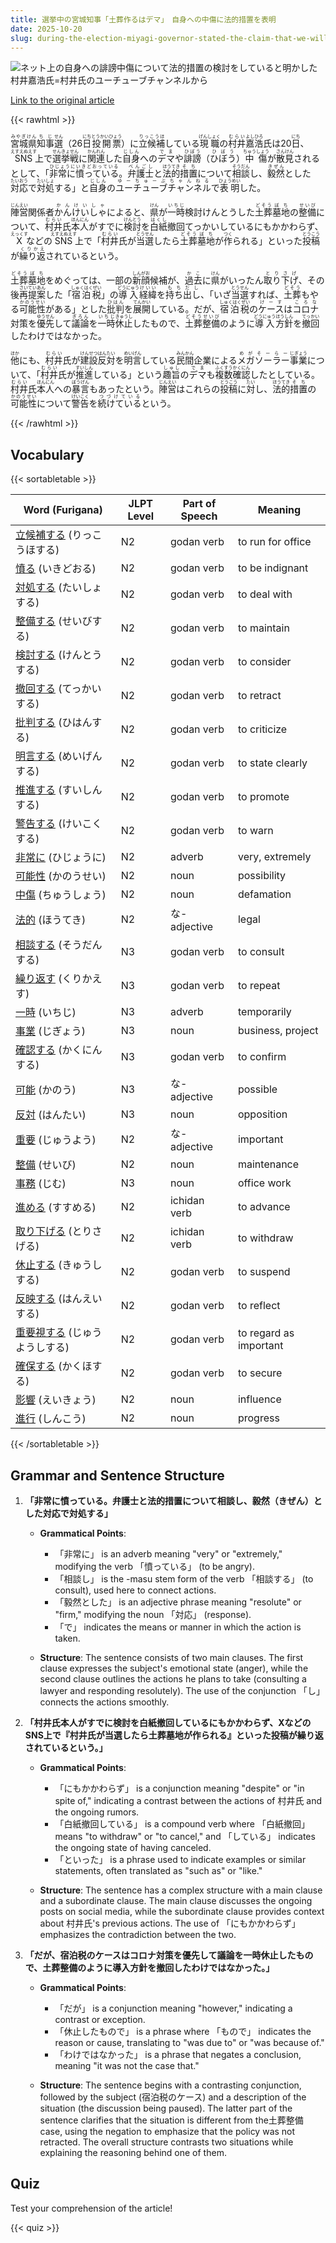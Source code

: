 ```yaml
---
title: 選挙中の宮城知事「土葬作るはデマ」　自身への中傷に法的措置を表明
date: 2025-10-20
slug: during-the-election-miyagi-governor-stated-the-claim-that-we-will-create-a-burial-site-is-false-and-announced-legal-action-against-the-slander-directed-at-him
---
```


![ネット上の自身への誹謗中傷について法的措置の検討をしていると明かした村井嘉浩氏=村井氏のユーチューブチャンネルから](https://www.asahicom.jp/imgopt/img/7bd33bb632/comm_L/AS20251020002666.jpg "ネット上の自身への誹謗中傷について法的措置の検討をしていると明かした村井嘉浩氏=村井氏のユーチューブチャンネルから")

[Link to the original article](https://asahi.com/articles/ASTBN36L7TBNUNHB01DM.html?iref=comtop_7_05)

{{< rawhtml >}}
<p><ruby>宮城県<rt>みやぎけん</rt></ruby><ruby>知事<rt>ちじ</rt></ruby><ruby>選<rt>せん</rt></ruby>（26<ruby>日<rt>にち</rt></ruby><ruby>投開票<rt>とうかいひょう</rt></ruby>）に<ruby>立候補<rt>りっこうほ</rt></ruby>している<ruby>現職<rt>げんしょく</rt></ruby>の<ruby>村井<rt>むらい</rt></ruby><ruby>嘉浩<rt>よしひろ</rt></ruby>氏は20<ruby>日<rt>にち</rt></ruby>、<ruby>SNS<rt>えすえぬえす</rt></ruby>上で<ruby>選挙戦<rt>せんきょせん</rt></ruby>に<ruby>関連<rt>かんれん</rt></ruby>した<ruby>自身<rt>じしん</rt></ruby>への<ruby>デマ<rt>でま</rt></ruby>や<ruby>誹謗<rt>ひぼう</rt></ruby>（<ruby>ひぼう<rt>ひぼう</rt></ruby>）<ruby>中傷<rt>ちゅうしょう</rt></ruby>が<ruby>散見<rt>さんけん</rt></ruby>されるとして、「<ruby>非常に<rt>ひじょうに</rt></ruby><ruby>憤っている<rt>いきどおっている</rt></ruby>。<ruby>弁護士<rt>べんごし</rt></ruby>と<ruby>法的<rt>ほうてき</rt></ruby><ruby>措置<rt>そち</rt></ruby>について<ruby>相談<rt>そうだん</rt></ruby>し、<ruby>毅然<rt>きぜん</rt></ruby>とした<ruby>対応<rt>たいおう</rt></ruby>で<ruby>対処<rt>たいしょ</rt></ruby>する」と<ruby>自身<rt>じしん</rt></ruby>の<ruby>ユーチューブ<rt>ゆーちゅーぶ</rt></ruby><ruby>チャンネル<rt>ちゃんねる</rt></ruby>で<ruby>表明<rt>ひょうめい</rt></ruby>した。</p>

<p><ruby>陣営<rt>じんえい</rt></ruby>関係者<ruby>かんけいしゃ<rt>かんけいしゃ</rt></ruby>によると、<ruby>県<rt>けん</rt></ruby>が<ruby>一時<rt>いちじ</rt></ruby>検討<ruby>けんとう</rt>した<ruby>土葬<rt>どそう</rt></ruby><ruby>墓地<rt>ぼち</rt></ruby>の<ruby>整備<rt>せいび</rt></ruby>について、<ruby>村井<rt>むらい</rt></ruby>氏<ruby>本人<rt>ほんにん</rt></ruby>がすでに<ruby>検討<rt>けんとう</rt></ruby>を<ruby>白紙<rt>はくし</rt></ruby>撤回<ruby>てっかい</rt></ruby>しているにもかかわらず、<ruby>X<rt>えっくす</rt></ruby>などの<ruby>SNS<rt>えすえぬえす</rt></ruby>上で「<ruby>村井<rt>むらい</rt></ruby>氏が<ruby>当選<rt>とうせん</rt></ruby>したら<ruby>土葬<rt>どそう</rt></ruby><ruby>墓地<rt>ぼち</rt></ruby>が<ruby>作<rt>つく</rt></ruby>られる」といった<ruby>投稿<rt>とうこう</rt></ruby>が<ruby>繰り返<rt>くりかえ</rt></ruby>されているという。</p>

<p><ruby>土葬<rt>どそう</rt></ruby><ruby>墓地<rt>ぼち</rt></ruby>をめぐっては、一部の<ruby>新顔<rt>しんがお</rt></ruby>候補が、<ruby>過去<rt>かこ</rt></ruby>に<ruby>県<rt>けん</rt></ruby>がいったん<ruby>取り下げ<rt>とりさげ</rt></ruby>、その後<ruby>再提案<rt>さいていあん</rt></ruby>した「<ruby>宿泊税<rt>しゅくはくぜい</rt></ruby>」の<ruby>導入<rt>どうにゅう</rt></ruby><ruby>経緯<rt>けいい</rt></ruby>を<ruby>持ち出し<rt>もちだし</rt></ruby>、「いざ<ruby>当選<rt>とうせん</rt></ruby>すれば、<ruby>土葬<rt>どそう</rt></ruby>もやる<ruby>可能性<rt>かのうせい</rt></ruby>がある」とした<ruby>批判<rt>ひはん</rt></ruby>を<ruby>展開<rt>てんかい</rt></ruby>している。だが、<ruby>宿泊税<rt>しゅくはくぜい</rt></ruby>の<ruby>ケース<rt>けーす</rt></ruby>は<ruby>コロナ<rt>ころな</rt></ruby>対策を<ruby>優先<rt>ゆうせん</rt></ruby>して<ruby>議論<rt>ぎろん</rt></ruby>を<ruby>一時<rt>いちじ</rt></ruby><ruby>休止<rt>きゅうし</rt></ruby>したもので、<ruby>土葬<rt>どそう</rt></ruby><ruby>整備<rt>せいび</rt></ruby>のように<ruby>導入<rt>どうにゅう</rt></ruby><ruby>方針<rt>ほうしん</rt></ruby>を<ruby>撤回<rt>てっかい</rt></ruby>したわけではなかった。</p>

<p><ruby>他<rt>ほか</rt></ruby>にも、<ruby>村井<rt>むらい</rt></ruby>氏が<ruby>建設<rt>けんせつ</rt></ruby><ruby>反対<rt>はんたい</rt></ruby>を<ruby>明言<rt>めいげん</rt></ruby>している<ruby>民間<rt>みんかん</rt></ruby>企業による<ruby>メガソーラー<rt>めがそーらー</rt></ruby><ruby>事業<rt>じぎょう</rt></ruby>について、「<ruby>村井<rt>むらい</rt></ruby>氏が<ruby>推進<rt>すいしん</rt></ruby>している」という<ruby>趣旨<rt>しゅし</rt></ruby>の<ruby>デマ<rt>でま</rt></ruby>も<ruby>複数<rt>ふくすう</rt></ruby><ruby>確認<rt>かくにん</rt></ruby>したとしている。<ruby>村井<rt>むらい</rt></ruby>氏<ruby>本人<rt>ほんにん</rt></ruby>への<ruby>暴言<rt>ぼうげん</rt></ruby>もあったという。<ruby>陣営<rt>じんえい</rt></ruby>はこれらの<ruby>投稿<rt>とうこう</rt></ruby>に<ruby>対<rt>たい</rt></ruby>し、<ruby>法的<rt>ほうてき</rt></ruby><ruby>措置<rt>そち</rt></ruby>の<ruby>可能性<rt>かのうせい</rt></ruby>について<ruby>警告<rt>けいこく</rt></ruby>を<ruby>続けている<rt>つづけている</rt></ruby>という。</p>
{{< /rawhtml >}}

## Vocabulary


{{< sortabletable >}}

| Word (Furigana)       | JLPT Level | Part of Speech       | Meaning                          |
|-----------------------|------------|----------------------|----------------------------------|
|[立候補する](https://jisho.org/search/%E7%AB%8B%E5%80%99%E8%A3%9C%E3%81%99%E3%82%8B) (りっこうほする)| N2         | godan verb           | to run for office                |
|[憤る](https://jisho.org/search/%E6%86%A4%E3%82%8B) (いきどおる)| N2         | godan verb           | to be indignant                  |
|[対処する](https://jisho.org/search/%E5%AF%BE%E5%87%A6%E3%81%99%E3%82%8B) (たいしょする)| N2         | godan verb           | to deal with                     |
|[整備する](https://jisho.org/search/%E6%95%B4%E5%82%99%E3%81%99%E3%82%8B) (せいびする)| N2         | godan verb           | to maintain                      |
|[検討する](https://jisho.org/search/%E6%A4%9C%E8%A8%8E%E3%81%99%E3%82%8B) (けんとうする)| N2         | godan verb           | to consider                      |
|[撤回する](https://jisho.org/search/%E6%92%A4%E5%9B%9E%E3%81%99%E3%82%8B) (てっかいする)| N2         | godan verb           | to retract                       |
|[批判する](https://jisho.org/search/%E6%89%B9%E5%88%A4%E3%81%99%E3%82%8B) (ひはんする)| N2         | godan verb           | to criticize                     |
|[明言する](https://jisho.org/search/%E6%98%8E%E8%A8%80%E3%81%99%E3%82%8B) (めいげんする)| N2         | godan verb           | to state clearly                 |
|[推進する](https://jisho.org/search/%E6%8E%A8%E9%80%B2%E3%81%99%E3%82%8B) (すいしんする)| N2         | godan verb           | to promote                       |
|[警告する](https://jisho.org/search/%E8%AD%A6%E5%91%8A%E3%81%99%E3%82%8B) (けいこくする)| N2         | godan verb           | to warn                          |
|[非常に](https://jisho.org/search/%E9%9D%9E%E5%B8%B8%E3%81%AB) (ひじょうに)| N2         | adverb               | very, extremely                  |
|[可能性](https://jisho.org/search/%E5%8F%AF%E8%83%BD%E6%80%A7) (かのうせい)| N2         | noun                 | possibility                      |
|[中傷](https://jisho.org/search/%E4%B8%AD%E5%82%B7) (ちゅうしょう)| N2         | noun                 | defamation                       |
|[法的](https://jisho.org/search/%E6%B3%95%E7%9A%84) (ほうてき)| N2         | な-adjective         | legal                            |
|[相談する](https://jisho.org/search/%E7%9B%B8%E8%AB%87%E3%81%99%E3%82%8B) (そうだんする)| N3         | godan verb           | to consult                       |
|[繰り返す](https://jisho.org/search/%E7%B9%B0%E3%82%8A%E8%BF%94%E3%81%99) (くりかえす)| N3         | godan verb           | to repeat                        |
|[一時](https://jisho.org/search/%E4%B8%80%E6%99%82) (いちじ)| N3         | adverb               | temporarily                      |
|[事業](https://jisho.org/search/%E4%BA%8B%E6%A5%AD) (じぎょう)| N3         | noun                 | business, project                |
|[確認する](https://jisho.org/search/%E7%A2%BA%E8%AA%8D%E3%81%99%E3%82%8B) (かくにんする)| N3         | godan verb           | to confirm                       |
|[可能](https://jisho.org/search/%E5%8F%AF%E8%83%BD) (かのう)| N3         | な-adjective         | possible                         |
|[反対](https://jisho.org/search/%E5%8F%8D%E5%AF%BE) (はんたい)| N3         | noun                 | opposition                       |
|[重要](https://jisho.org/search/%E9%87%8D%E8%A6%81) (じゅうよう)| N2         | な-adjective         | important                        |
|[整備](https://jisho.org/search/%E6%95%B4%E5%82%99) (せいび)| N2         | noun                 | maintenance                      |
|[事務](https://jisho.org/search/%E4%BA%8B%E5%8B%99) (じむ)| N3         | noun                 | office work                      |
|[進める](https://jisho.org/search/%E9%80%B2%E3%82%81%E3%82%8B) (すすめる)| N2         | ichidan verb         | to advance                       |
|[取り下げる](https://jisho.org/search/%E5%8F%96%E3%82%8A%E4%B8%8B%E3%81%92%E3%82%8B) (とりさげる)| N2         | ichidan verb         | to withdraw                      |
|[休止する](https://jisho.org/search/%E4%BC%91%E6%AD%A2%E3%81%99%E3%82%8B) (きゅうしする)| N2         | godan verb           | to suspend                       |
|[反映する](https://jisho.org/search/%E5%8F%8D%E6%98%A0%E3%81%99%E3%82%8B) (はんえいする)| N2         | godan verb           | to reflect                       |
|[重要視する](https://jisho.org/search/%E9%87%8D%E8%A6%81%E8%A6%96%E3%81%99%E3%82%8B) (じゅうようしする)| N2     | godan verb           | to regard as important           |
|[確保する](https://jisho.org/search/%E7%A2%BA%E4%BF%9D%E3%81%99%E3%82%8B) (かくほする)| N2         | godan verb           | to secure                        |
|[影響](https://jisho.org/search/%E5%BD%B1%E9%9F%BF) (えいきょう)| N2         | noun                 | influence                        |
|[進行](https://jisho.org/search/%E9%80%B2%E8%A1%8C) (しんこう)| N2         | noun                 | progress                         |

{{< /sortabletable >}}


## Grammar and Sentence Structure

1. **「非常に憤っている。弁護士と法的措置について相談し、毅然（きぜん）とした対応で対処する」**

   - **Grammatical Points**: 
     - 「非常に」 is an adverb meaning "very" or "extremely," modifying the verb 「憤っている」 (to be angry).
     - 「相談し」 is the -masu stem form of the verb 「相談する」 (to consult), used here to connect actions.
     - 「毅然とした」 is an adjective phrase meaning "resolute" or "firm," modifying the noun 「対応」 (response).
     - 「で」 indicates the means or manner in which the action is taken.

   - **Structure**: The sentence consists of two main clauses. The first clause expresses the subject's emotional state (anger), while the second clause outlines the actions he plans to take (consulting a lawyer and responding resolutely). The use of the conjunction 「し」 connects the actions smoothly.

2. **「村井氏本人がすでに検討を白紙撤回しているにもかかわらず、XなどのSNS上で『村井氏が当選したら土葬墓地が作られる』といった投稿が繰り返されているという。」**

   - **Grammatical Points**: 
     - 「にもかかわらず」 is a conjunction meaning "despite" or "in spite of," indicating a contrast between the actions of 村井氏 and the ongoing rumors.
     - 「白紙撤回している」 is a compound verb where 「白紙撤回」 means "to withdraw" or "to cancel," and 「している」 indicates the ongoing state of having canceled.
     - 「といった」 is a phrase used to indicate examples or similar statements, often translated as "such as" or "like."

   - **Structure**: The sentence has a complex structure with a main clause and a subordinate clause. The main clause discusses the ongoing posts on social media, while the subordinate clause provides context about 村井氏's previous actions. The use of 「にもかかわらず」 emphasizes the contradiction between the two.

3. **「だが、宿泊税のケースはコロナ対策を優先して議論を一時休止したもので、土葬整備のように導入方針を撤回したわけではなかった。」**

   - **Grammatical Points**: 
     - 「だが」 is a conjunction meaning "however," indicating a contrast or exception.
     - 「休止したもので」 is a phrase where 「もので」 indicates the reason or cause, translating to "was due to" or "was because of."
     - 「わけではなかった」 is a phrase that negates a conclusion, meaning "it was not the case that."

   - **Structure**: The sentence begins with a contrasting conjunction, followed by the subject (宿泊税のケース) and a description of the situation (the discussion being paused). The latter part of the sentence clarifies that the situation is different from the土葬整備 case, using the negation to emphasize that the policy was not retracted. The overall structure contrasts two situations while explaining the reasoning behind one of them.

## Quiz

Test your comprehension of the article!

{{< quiz >}}